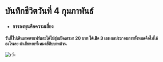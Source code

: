 # บันทึกชีวิตวันที่ 4 กุมภาพันธ์
- ### การลงทุนคือความเสี่ยง
#### วันนี้ไปเดินเกษตรแฟร์และได้ไปสุ่มเปิดเลขมา 20 บาท ได้เปิด 3 เลข ผลประกอบการทั้งหมดคือไม่ได้อะไรเลย ค่าเสียหายทั้งหมดยี่สิบบาทถ้วน

![เบิ่ง](https://github.com/CS113-672/git-assignment-warintorn-ra/blob/assets/pic-day1.jpg)